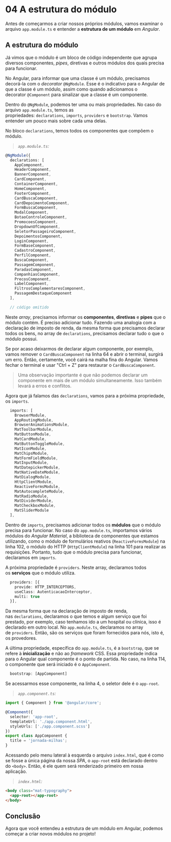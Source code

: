 # 04 A estrutura do módulo

Antes de começarmos a criar nossos próprios módulos, vamos examinar o arquivo `app.module.ts` e entender a **estrutura de um módulo** em _Angular_.

## A estrutura do módulo

Já vimos que o módulo é um bloco de código independente que agrupa diversos componentes, _pipes_, diretivas e outros módulos dos quais precisa para funcionar.

No Angular, para informar que uma classe é um módulo, precisamos decorá-la com o _decorator_ `@NgModule`. Esse é o indicativo para o Angular de que a classe é um módulo, assim como quando adicionamos o decorator `@Component` para sinalizar que a classe é um componente.

Dentro do `@NgModule`, podemos ter uma ou mais propriedades. No caso do arquivo `app.module.ts`, temos as propriedades: `declarations`, `imports`, `providers` e `bootstrap`. Vamos entender um pouco mais sobre cada uma delas.

No bloco `declarations`, temos todos os componentes que compõem o módulo.

> _`app.module.ts`:_

```ts
@NgModule({
  declarations: [
    AppComponent,
    HeaderComponent,
    BannerComponent,
    CardComponent,
    ContainerComponent,
    HomeComponent,
    FooterComponent,
    CardBuscaComponent,
    CardDepoimentoComponent,
    FormBuscaComponent,
    ModalComponent,
    BotaoControleComponent,
    PromocoesComponent,
    DropdownUfComponent,
    SeletorPassageiroComponent,
    DepoimentosComponent,
    LoginComponent,
    FormBaseComponent,
    CadastroComponent,
    PerfilComponent,
    BuscaComponent,
    PassagemComponent,
    ParadasComponent,
    CompanhiasComponent,
    PrecosComponent,
    LabelComponent,
    FiltrosComplementaresComponent,
    PassagemDestaqueComponent
  ],

  // código omitido
```

Neste _array_, precisamos informar os **componentes**, **diretivas** e **pipes** que o módulo contém. É preciso adicionar tudo. Fazendo uma analogia com a declaração de imposto de renda, da mesma forma que precisamos declarar todos os bens, no array de `declarations`, precisamos declarar tudo o que o módulo possui.

Se por acaso deixarmos de declarar algum componente, por exemplo, vamos remover o `CardBuscaComponent` na linha 64 e abrir o terminal, surgirá um erro. Então, certamente, você cairá na malha fina do Angular. Vamos fechar o terminal e usar "Ctrl + Z" para restaurar o `CardBuscaComponent`.

> Uma observação importante é que não podemos declarar um componente em mais de um módulo simultaneamente. Isso também levará a erros e conflitos.

Agora que já falamos das `declarations`, vamos para a próxima propriedade, os `imports`.

```ts
  imports: [
    BrowserModule,
    AppRoutingModule,
    BrowserAnimationsModule,
    MatToolbarModule,
    MatButtonModule,
    MatCardModule,
    MatButtonToggleModule,
    MatIconModule,
    MatChipsModule,
    MatFormFieldModule,
    MatInputModule,
    MatDatepickerModule,
    MatNativeDateModule,
    MatDialogModule,
    HttpClientModule,
    ReactiveFormsModule,
    MatAutocompleteModule,
    MatRadioModule,
    MatDividerModule,
    MatCheckboxModule,
    MatSliderModule
  ],
```

Dentro de `imports`, precisamos adicionar todos os **módulos** que o módulo precisa para funcionar. No caso do `app.module.ts`, importamos vários módulos do _Angular Material_, a biblioteca de componentes que estamos utilizando, como o módulo de formulários reativos (`ReactiveFormsModule`) na linha 102, o módulo do HTTP (`HttpClientModule`) na linha 101 para realizar as requisições. Portanto, tudo que o módulo precisa para funcionar, declaramos em `imports`.

A próxima propriedade é `providers`. Neste array, declaramos todos os **serviços** que o módulo utiliza.

```ts
  providers: [{
    provide: HTTP_INTERCEPTORS,
    useClass: AutenticacaoInterceptor,
    multi: true
  }],
```

Da mesma forma que na declaração de imposto de renda, nas `declarations`, declaramos o que temos e algum serviço que foi prestado, por exemplo, caso tenhamos ido a um hospital ou clínica, isso é declarado em outro local. No `app.module.ts`, declaramos no array de `providers`. Então, são os serviços que foram fornecidos para nós, isto é, os provedores.

A última propriedade, específica do `app.module.ts`, é a `bootstrap`, que se refere à **inicialização** e não ao _framework_ CSS. Essa propriedade indica para o Angular qual componente é o ponto de partida. No caso, na linha 114, o componente que será iniciado é o `AppComponent`.

```ts
  bootstrap: [AppComponent]
```

Se acessarmos esse componente, na linha 4, o seletor dele é o `app-root`.

> _`app.component.ts`:_

```ts
import { Component } from '@angular/core';

@Component({
  selector: 'app-root',
  templateUrl: './app.component.html',
  styleUrls: ['./app.component.scss']
})
export class AppComponent {
  title = 'jornada-milhas';
}
```

Acessando pelo menu lateral à esquerda o arquivo `index.html`, que é como se fosse a única página da nossa _SPA_, o `app-root` está declarado dentro do `<body>`. Então, é ele quem será renderizado primeiro em nossa aplicação.

> _`index.html`:_

```html
<body class="mat-typography">
  <app-root></app-root>
</body>
```

## Conclusão

Agora que você entendeu a estrutura de um módulo em Angular, podemos começar a criar novos módulos no projeto!